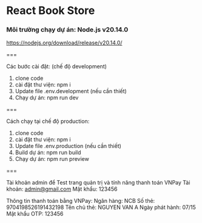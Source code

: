 # React Book Store


### Môi trường chạy dự án: Node.js v20.14.0
https://nodejs.org/download/release/v20.14.0/


===

Các bước cài đặt: (chế độ development)
1. clone code
2. cài đặt thư viện: npm i
3. Update file .env.development (nếu cần thiết)
4. Chạy dự án: npm run dev

===

Cách chạy tại chế độ production:
1. clone code
2. cài đặt thư viện: npm i
3. Update file .env.production (nếu cần thiết)
4. Build dự án: npm run build
5. Chạy dự án: npm run preview

===

Tài khoản admin để Test trang quản trị và tính năng thanh toán VNPay
Tài khoản: admin@gmail.com
Mật khẩu: 123456

Thông tin thanh toán bằng VNPay:
Ngân hàng: NCB
Số thẻ: 9704198526191432198
Tên chủ thẻ: NGUYEN VAN A
Ngày phát hành: 07/15
Mật khẩu OTP: 123456

